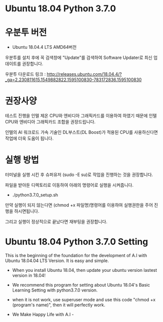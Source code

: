 # Ubuntu 18.04 Python 3.7.0
# 우분투 버전
- Ubuntu 18.04.4 LTS AMD64버전

우분투를 설치 후에 꼭 검색창에 "Update"를 검색하여 Software Updater로 최신 업데이트를 권장합니다.

우분투 다운로드 링크 : http://releases.ubuntu.com/18.04.4/?_ga=2.230811615.1549882822.1595100830-783172836.1595100830

# 권장사양
테스트 진행을 인텔 제온 CPU와 엔비디아 그래픽카드를 이용하여 하였기 때문에 인텔 CPU와 엔비디아 그래픽카드 조합을 권장드립니다.

인텔의 AI 워크로드 가속 기술인 DL부스트(DL Boost)가 적용된 CPU를 사용하신다면 작업에 더욱 도움이 됩니다. 

# 실행 방법
터미널을 실행 시킨 후 슈퍼유저 (sudo -E su)로 작업을 진행하는 것을 권장합니다.

파일을 받아둔 디렉토리로 이동하여 아래의 명령어로 실행을 시켜줍니다.

-  ./python3.7.0_setup.sh 

만약 실행이 되지 않는다면 (chmod +x 파일명)명령어를 이용하여 실행권한을 주어 진행을 하시면됩니다.

그리고 실행이 정상적으로 끝났다면 재부팅을 권장합니다.

# Ubuntu 18.04 Python 3.7.0 Setting
 This is the beginning of the foundation for the development of A.I with Ubuntu 18.04.04 LTS Version.
 It is easy and simple.
 
- When you install Ubuntu 18.04, then update your ubuntu version lastest version in 18.04!
- We recommend this program for setting about Ubuntu 18.04's Basic Learning Setting with python3.7.0 version.
- when it is not work, use superuser mode and use this code "chmod +x (program's name)", then it will perfectly work. 

- We Make Happy Life with A.I -
